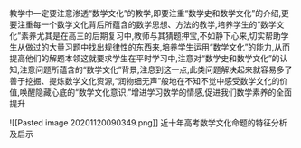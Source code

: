 教学中一定要注意渗透“数学文化”的教学,即要注重“数学史和数学文化”的介绍,更要注重每一个数学文化背后所蕴含的数学思想、方法的教学,培养学生的“数学文化”素养尤其是在高三的后期复习中,教师与其猜题押宝,不如静下心来,切实帮助学生从做过的大量习题中找出规律性的东西来,培养学生运用“数学文化”的能力,从而提高他们的解题本领这就要求学生在平时学习中,注意对“数学史和数学文化”的认知,注意问题所蕴含的“数学文化”背景,注息到这一点,此类问题解决起来就容易多了
善于挖掘、提炼数学文化资源,“润物细无声”般地在不知不觉中感受数学文化的价值,唤醒隐藏心底的“数学文化意识,”增进学习数学的情感,促进我们数学素养的全面提升

![[Pasted image 20201120090349.png]]
近十年高考数学文化命题的特征分析及启示